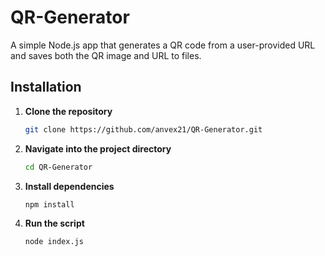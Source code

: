 # QR-Generator

A simple Node.js app that generates a QR code from a user-provided URL and saves both the QR image and URL to files.

## Installation

1. **Clone the repository**  
   ```sh
   git clone https://github.com/anvex21/QR-Generator.git

2. **Navigate into the project directory**
   ```sh
   cd QR-Generator
3. **Install dependencies**
    ```sh
   npm install

4. **Run the script**
   ```sh
   node index.js
